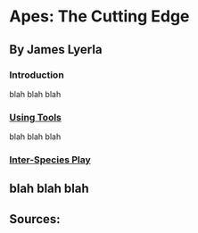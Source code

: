 # Apes: The Cutting Edge
## By James Lyerla

### **Introduction**
blah blah blah

### **[Using Tools](https://github.com/lyerlajd/INFOTC1600markdown/blob/main/UsingTools.md)**
blah blah blah

### **[Inter-Species Play](https://github.com/lyerlajd/INFOTC1600markdown/blob/main/InterSpeciesPlay.md)**
blah blah blah
------------------
## Sources:
